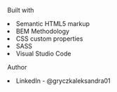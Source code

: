 <style font-size: 32px;>My process</style>
Built with
<li>Semantic HTML5 markup</li>
<li>BEM Methodology</li>
<li>CSS custom properties</li>
<li>SASS</li>
<li>Visual Studio Code</li>

Author
<li>LinkedIn - @gryczkaleksandra01</li>
